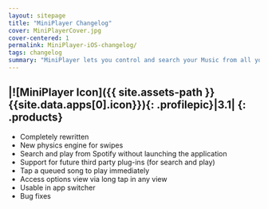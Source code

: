 ```yaml
---
layout: sitepage
title: "MiniPlayer Changelog"
cover: MiniPlayerCover.jpg
cover-centered: 1
permalink: MiniPlayer-iOS-changelog/
tags: changelog
summary: "MiniPlayer lets you control and search your Music from all your favorite services. You will love to listen your Music thanks to its simple and beautiful Design."
---
```


|![MiniPlayer Icon]({{ site.assets-path }}{{site.data.apps[0].icon}}){: .profilepic}|3.1|
{: .products}
---------------

- Completely rewritten
- New physics engine for swipes 
- Search and play from Spotify without launching the application
- Support for future third party plug-ins (for search and play)
- Tap a queued song to play immediately 
- Access options view via long tap in any view
- Usable in app switcher
- Bug fixes
